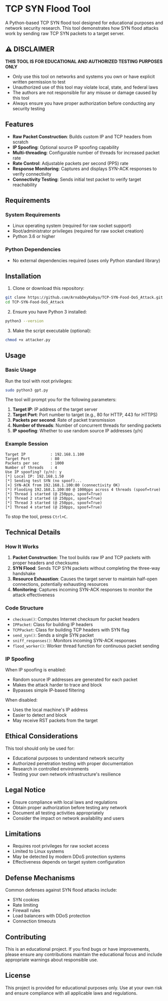 # TCP SYN Flood Tool

A Python-based TCP SYN flood tool designed for educational purposes and network security research. This tool demonstrates how SYN flood attacks work by sending raw TCP SYN packets to a target server.

## ⚠️ DISCLAIMER

**THIS TOOL IS FOR EDUCATIONAL AND AUTHORIZED TESTING PURPOSES ONLY**

- Only use this tool on networks and systems you own or have explicit written permission to test
- Unauthorized use of this tool may violate local, state, and federal laws
- The authors are not responsible for any misuse or damage caused by this tool
- Always ensure you have proper authorization before conducting any security testing

## Features

- **Raw Packet Construction**: Builds custom IP and TCP headers from scratch
- **IP Spoofing**: Optional source IP spoofing capability
- **Multi-threading**: Configurable number of threads for increased packet rate
- **Rate Control**: Adjustable packets per second (PPS) rate
- **Response Monitoring**: Captures and displays SYN-ACK responses to verify connectivity
- **Connectivity Testing**: Sends initial test packet to verify target reachability

## Requirements

### System Requirements

- Linux operating system (required for raw socket support)
- Root/administrator privileges (required for raw socket creation)
- Python 3.6 or higher

### Python Dependencies

- No external dependencies required (uses only Python standard library)

## Installation

1. Clone or download this repository:

```bash
git clone https://github.com/ArnabDeyKabya/TCP-SYN-Food-DoS_Attack.git
cd TCP-SYN-Food-DoS_Attack
```

2. Ensure you have Python 3 installed:

```bash
python3 --version
```

3. Make the script executable (optional):

```bash
chmod +x attacker.py
```

## Usage

### Basic Usage

Run the tool with root privileges:

```bash
sudo python3 gpt.py
```

The tool will prompt you for the following parameters:

1. **Target IP**: IP address of the target server
2. **Target Port**: Port number to target (e.g., 80 for HTTP, 443 for HTTPS)
3. **Packets per second**: Rate of packet transmission
4. **Number of threads**: Number of concurrent threads for sending packets
5. **IP spoofing**: Whether to use random source IP addresses (y/n)

### Example Session

```
Target IP           : 192.168.1.100
Target Port         : 80
Packets per sec     : 1000
Number of threads   : 4
Use IP spoofing? (y/n): y
[*] Local IP: 192.168.1.50
[*] Sending test SYN (no spoof)...
[+] SYN-ACK from 192.168.1.100:80 (connectivity OK)
[*] Flooding 192.168.1.100:80 @ 1000pps across 4 threads (spoof=true)
[*] Thread 1 started (@ 250pps, spoof=True)
[*] Thread 2 started (@ 250pps, spoof=True)
[*] Thread 3 started (@ 250pps, spoof=True)
[*] Thread 4 started (@ 250pps, spoof=True)
```

To stop the tool, press `Ctrl+C`.

## Technical Details

### How It Works

1. **Packet Construction**: The tool builds raw IP and TCP packets with proper headers and checksums
2. **SYN Flood**: Sends TCP SYN packets without completing the three-way handshake
3. **Resource Exhaustion**: Causes the target server to maintain half-open connections, potentially exhausting resources
4. **Monitoring**: Captures incoming SYN-ACK responses to monitor the attack effectiveness

### Code Structure

- `checksum()`: Computes Internet checksum for packet headers
- `IPPacket`: Class for building IP headers
- `TCPPacket`: Class for building TCP headers with SYN flag
- `send_syn()`: Sends a single SYN packet
- `sniff_responses()`: Monitors incoming SYN-ACK responses
- `flood_worker()`: Worker thread function for continuous packet sending

### IP Spoofing

When IP spoofing is enabled:

- Random source IP addresses are generated for each packet
- Makes the attack harder to trace and block
- Bypasses simple IP-based filtering

When disabled:

- Uses the local machine's IP address
- Easier to detect and block
- May receive RST packets from the target

## Ethical Considerations

This tool should only be used for:

- Educational purposes to understand network security
- Authorized penetration testing with proper documentation
- Research in controlled environments
- Testing your own network infrastructure's resilience

## Legal Notice

- Ensure compliance with local laws and regulations
- Obtain proper authorization before testing any network
- Document all testing activities appropriately
- Consider the impact on network availability and users

## Limitations

- Requires root privileges for raw socket access
- Limited to Linux systems
- May be detected by modern DDoS protection systems
- Effectiveness depends on target system configuration

## Defense Mechanisms

Common defenses against SYN flood attacks include:

- SYN cookies
- Rate limiting
- Firewall rules
- Load balancers with DDoS protection
- Connection timeouts

## Contributing

This is an educational project. If you find bugs or have improvements, please ensure any contributions maintain the educational focus and include appropriate warnings about responsible use.

## License

This project is provided for educational purposes only. Use at your own risk and ensure compliance with all applicable laws and regulations.
